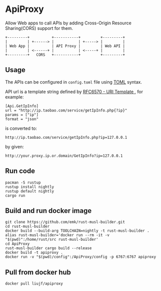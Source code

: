 # ApiProxy

Allow Web apps to call APIs by adding Cross-Origin Resource Sharing(CORS) support for them.

```
+---------+          +-----------+         +---------+
|         | +------> |           | +-----> |         |
| Web App |          | API Proxy |         | Web API |
|         | <------+ |           | <-----+ |         |
+---------+   CORS   +-----------+         +---------+
```
## Usage

The APIs can be configured in `config.toml` file using [TOML](https://github.com/toml-lang/toml) syntax.

API url is a template string defined by [RFC6570 - URI Template ](https://tools.ietf.org/html/rfc6570), for example:

```
[Api.GetIpInfo]
url = "http://ip.taobao.com/service/getIpInfo.php{?ip}"
params = ["ip"]
format = "json"
```
is converted to:
```
http://ip.taobao.com/service/getIpInfo.php?ip=127.0.0.1
```
by given:
```
http://your.proxy.ip.or.domain/GetIpInfo?ip=127.0.0.1
```

## Run code
```
pacman -S rustup
rustup install nightly
rustup default nightly
cargo run
```

## Build and run docker image
```
git clone https://github.com/emk/rust-musl-builder.git
cd rust-musl-builder
docker build --build-arg TOOLCHAIN=nightly -t rust-musl-builder .
alias rust-musl-builder='docker run --rm -it -v "$(pwd)":/home/rust/src rust-musl-builder'
cd ApiProxy
rust-musl-builder cargo build --release
docker build -t apiproxy .
docker run -v "$(pwd)/config":/ApiProxy/config -p 6767:6767 apiproxy
```

## Pull from docker hub

```
docker pull liujf/apiproxy
```

